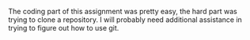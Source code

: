 The coding part of this assignment was pretty easy, the hard part was trying to clone a repository. I will probably need additional assistance in trying to figure out how to use git.
